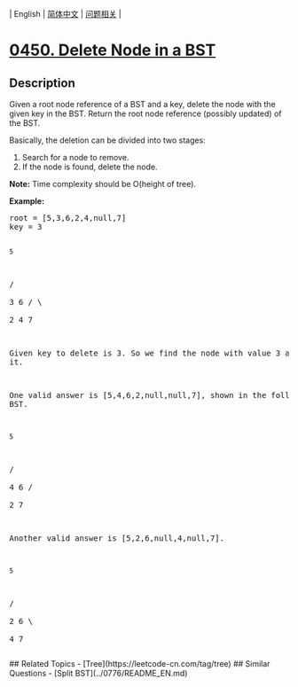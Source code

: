 
| English | [简体中文](README.md) | [问题相关](QUESTION.md) |
# [0450. Delete Node in a BST](https://leetcode-cn.com/problems/delete-node-in-a-bst/)
## Description
<p>Given a root node reference of a BST and a key, delete the node with the given key in the BST. Return the root node reference (possibly updated) of the BST.</p>

<p>Basically, the deletion can be divided into two stages:
<ol>
<li>Search for a node to remove.</li>
<li>If the node is found, delete the node.</li>
</ol>
</p>

<p><b>Note:</b> Time complexity should be O(height of tree).</p>

<p><b>Example:</b>
<pre>
root = [5,3,6,2,4,null,7]
key = 3

    5
   / \
  3   6
 / \   \
2   4   7

Given key to delete is 3. So we find the node with value 3 and delete it.

One valid answer is [5,4,6,2,null,null,7], shown in the following BST.

    5
   / \
  4   6
 /     \
2       7

Another valid answer is [5,2,6,null,4,null,7].

    5
   / \
  2   6
   \   \
    4   7
</pre>
</p>
## Related Topics
- [Tree](https://leetcode-cn.com/tag/tree)
## Similar Questions
- [Split BST](../0776/README_EN.md)
